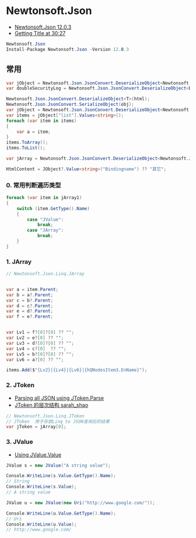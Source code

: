 # Newtonsoft.Json

- [Newtonsoft.Json 12.0.3](https://www.nuget.org/packages/Newtonsoft.Json)
- [Getting Title at 30:27](https://github.com/JamesNK/Newtonsoft.Json/issues/138)

```c#
Newtonsoft.Json
Install-Package Newtonsoft.Json -Version 12.0.3
```

## 常用

```c#
var jObject = Newtonsoft.Json.JsonConvert.DeserializeObject<Newtonsoft.Json.Linq.JObject>(Newtonsoft.Json.JsonConvert.SerializeObject(jObject));
var doubleSecurityLog = Newtonsoft.Json.JsonConvert.DeserializeObject<DoubleSecurityLog>(Newtonsoft.Json.JsonConvert.SerializeObject(jObject));

Newtonsoft.Json.JsonConvert.DeserializeObject<T>(html);
Newtonsoft.Json.JsonConvert.SerializeObject(obj);
var jObject = Newtonsoft.Json.JsonConvert.DeserializeObject<Newtonsoft.Json.Linq.JObject>(html);
var items = jObject["list"].Values<string>();
foreach (var item in items)
{
    var a = item;
}
items.ToArray();
items.ToList();

var jArray = Newtonsoft.Json.JsonConvert.DeserializeObject<Newtonsoft.Json.Linq.JArray>(html);

HtmlContent = JObject?.Value<string>("Bindingname") ?? "其它";

```

### 0. 常用判断遍历类型

```c#
foreach (var item in jArray1)
{
    switch (item.GetType().Name)
    {
        case "JValue":
            break;
        case "JArray":
            break;
    }
}

```

### 1. JArray

```c#
// Newtonsoft.Json.Linq.JArray


var a = item.Parent;
var b = a?.Parent;
var c = b?.Parent;
var d = c?.Parent;
var e = d?.Parent;
var f = e?.Parent;


var Lv1 = f?[0]?[0] ?? "";
var Lv2 = e?[0] ?? "";
var Lv3 = d?[0]?[0] ?? "";
var Lv4 = c?[0]  ?? "";
var Lv5 = b?[0]?[0] ?? "";
var Lv6 = a?[0] ?? "";

items.Add($"{Lv2}|{Lv4}|{Lv6}|{hQNodesItem3.EnName}");

```

### 2. JToken

- [Parsing all JSON using JToken.Parse](https://www.newtonsoft.com/json/help/html/ParseJsonAny.htm)
- [JToken 的层次结构 sarah_shao](https://blog.csdn.net/sarah_shao/article/details/94620464)

```c#
// Newtonsoft.Json.Linq.JToken
// JToken  用于存放Linq to JSON查询后的结果
var jToken = jArray[0];

```

### 3. JValue

- [Using JValue.Value](https://www.newtonsoft.com/json/help/html/JValueValue.htm)

```c#
JValue s = new JValue("A string value");

Console.WriteLine(s.Value.GetType().Name);
// String
Console.WriteLine(s.Value);
// A string value

JValue u = new JValue(new Uri("http://www.google.com/"));

Console.WriteLine(u.Value.GetType().Name);
// Uri
Console.WriteLine(u.Value);
// http://www.google.com/

```
